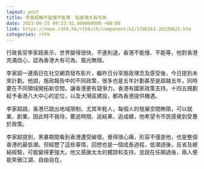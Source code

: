 ```yaml
---
layout: post
title: 李家超稱不能慢不能等　指香港大有可為
date: 2023-06-25 09:53:41.000000000 +08:00
link: https://news.rthk.hk/rthk/ch/component/k2/1706163-20230625.htm
categories: rthk
---
```


行政長官李家超表示，世界變得很快，不進則退，香港不能慢、不能等，他對香港充滿信心，認為香港大有可為、風光無限。

李家超一連兩日在社交網頁發布影片，繼昨日分享施政理念及感受後，今日提到未來計劃。他說，施政報告中的不同政策，很多也是五年計劃甚至是超越五年，同時要在不同領域開拓新空間，讓香港更有競爭力。香港有國家政策支持，十四五規劃給予香港八大中心的定位，以及大灣區建設，都為香港提供機遇。

李家超說，香港已跳出地域限制，尤其年輕人，每個人的發展空間無限，可以就業、創業，因此時不我待，要追時間、追結果、追成績，他希望令市民感覺到受惠於政策。

李家超提到，黑暴期間看到香港遭受破壞，覺得很心痛，形容不僅是他，也是整個香港的最低潮。但經歷了這些事情，回想也是一個成長過程，低潮過後，反省及總結經驗，可能變得更強大。他又感謝太太的體諒和支持，並說在任期過後，兩人便能笑傲江湖、自由自在。

